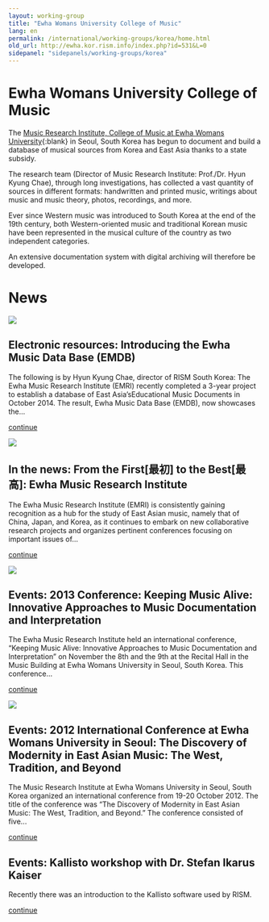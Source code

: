 ```yaml
---
layout: working-group
title: "Ewha Womans University College of Music"
lang: en
permalink: /international/working-groups/korea/home.html
old_url: http://ewha.kor.rism.info/index.php?id=531&L=0
sidepanel: "sidepanels/working-groups/korea"
---
```


# Ewha Womans University College of Music

The [Music Research Institute, College of Music at Ewha Womans University](http://my.ewha.ac.kr/musicieen/){:blank} in Seoul, South Korea has begun to document and build a database of musical sources from Korea and East Asia thanks to a state subsidy.

The research team (Director of Music Research Institute: Prof./Dr. Hyun Kyung Chae), through long investigations, has collected a vast quantity of sources in different formats: handwritten and printed music, writings about music and music theory, photos, recordings, and more.

Ever since Western music was introduced to South Korea at the end of the 19th century, both Western-oriented music and traditional Korean music have been represented in the musical culture of the country as two independent categories.

An extensive documentation system with digital archiving will therefore be developed.

# News

 ![](/uploads/_processed_/csm_Datenbank_Korea_51c7869ddb.png)

## Electronic resources: Introducing the Ewha Music Data Base (EMDB)

The following is by Hyun Kyung Chae, director of RISM South Korea: The Ewha Music Research Institute (EMRI) recently completed a 3-year project to establish a database of East Asia’sEducational Music Documents in October 2014. The result, Ewha Music Data Base (EMDB), now showcases the...

[continue](en/home/newsdetails/article/531/introducing-of-the-ewha-music-data-base-emdb.html "Introducing the Ewha Music Data Base (EMDB)")

<!-- -->

 ![](/uploads/_processed_/csm_Logo_Suedkorea_03_f7d09a7702.jpg)

## In the news: From the First[最初] to the Best[最高]: Ewha Music Research Institute

The Ewha Music Research Institute (EMRI) is consistently gaining recognition as a hub for the study of East Asian music, namely that of China, Japan, and Korea, as it continues to embark on new collaborative research projects and organizes pertinent conferences focusing on important issues of...

[continue](en/home/newsdetails/article/531/from-the-first-to-the-best-ewha-music-research-institute.html "From the First[最初] to the Best[最高]: Ewha Music Research Institute")

<!-- -->

 ![](/uploads/_processed_/csm_Conference_program_01_2c0a870fa2.jpg)

## Events: 2013 Conference: Keeping Music Alive: Innovative Approaches to Music Documentation and Interpretation

The Ewha Music Research Institute held an international conference, “Keeping Music Alive: Innovative Approaches to Music Documentation and Interpretation” on November the 8th and the 9th at the Recital Hall in the Music Building at Ewha Womans University in Seoul, South Korea. This conference...

[continue](en/home/newsdetails/article/531/2013-conference-keeping-music-alive-innovative-approaches-to-music-documentation-and-interpretati.html "2013 Conference: Keeping Music Alive: Innovative Approaches to Music Documentation and Interpretation")

<!-- -->

 ![](/uploads/_processed_/csm_poster_9880592d4d.jpg)

## Events: 2012 International Conference at Ewha Womans University in Seoul: The Discovery of Modernity in East Asian Music: The West, Tradition, and Beyond

The Music Research Institute at Ewha Womans University in Seoul, South Korea organized an international conference from 19-20 October 2012. The title of the conference was “The Discovery of Modernity in East Asian Music: The West, Tradition, and Beyond.” The conference consisted of five...

[continue](en/home/newsdetails/article/531/2012-international-conference-at-ewha-womans-university-in-seoul-the-discovery-of-modernity-in-east.html "2012 International Conference at Ewha Womans University in Seoul: The Discovery of Modernity in East Asian Music: The West, Tradition, and Beyond")

<!-- -->

## Events: Kallisto workshop with Dr. Stefan Ikarus Kaiser

Recently there was an introduction to the Kallisto software used by RISM.

[continue](en/home/newsdetails/article/531/kallisto-workshop-with-dr-stefan-ikarus-kaiser.html "Kallisto workshop with Dr. Stefan Ikarus Kaiser")

<!-- -->